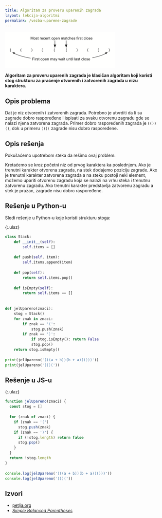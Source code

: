 ```yaml
---
title: Algoritam za proveru uparenih zagrada
layout: lekcija-algoritmi
permalink: /vezba-uparene-zagrade
---
```


![](/images/koncepti/algoritmi/simpleparcheck.png)

**Algoritam za proveru uparenih zagrada je klasičan algoritam koji koristi stog strukturu za praćenje otvorenih i zatvorenih zagrada u nizu karaktera.**

## Opis problema

Dat je niz otvorenih i zatvorenih zagrada. Potrebno je utvrditi da li su zagrade dobro raspoređene i ispisati za svaku otvorenu zagradu gde se nalazi njena zatvorena zagrada. Primer dobro raspoređenih zagrada je `(())()`, dok u primeru `())(` zagrade nisu dobro raspoređene.

## Opis rešenja

Pokušaćemo upotrebom steka da rešimo ovaj problem. 

Kretaćemo se kroz početni niz od prvog karaktera ka poslednjem. Ako je trenutni karakter otvorena zagrada, na stek dodajemo poziciju zagrade. Ako je trenutni karakter zatvorena zagrada a na steku postoji neki element, možemo upariti otvorenu zagradu koja se nalazi na vrhu steka i trenutnu zatvorenu zagradu. Ako trenutni karakter predstavlja zatvorenu zagradu a stek je prazan, zagrade nisu dobro raspoređene.

## Rešenje u Python-u

Sledi rešenje u Python-u koje koristi strukturu stoga:

{:.ulaz}
```python
class Stack:
    def __init__(self):
        self.items = []

    def push(self, item):
        self.items.append(item)

    def pop(self):
        return self.items.pop()

    def isEmpty(self):
        return self.items == []


def jelUpareno(znaci):
    stog = Stack()
    for znak in znaci:
        if znak == '(':
            stog.push(znak)
        if znak == ')':
            if stog.isEmpty(): return False
            stog.pop()
    return stog.isEmpty()

print(jelUpareno('(((a + b))(b + a)(()))'))
print(jelUpareno('())('))
```

## Rešenje u JS-u

{:.ulaz}
```js
function jelUpareno(znaci) {
  const stog = []

  for (znak of znaci) {
    if (znak == '(')
      stog.push(znak)
    if (znak == ')') {
      if (!stog.length) return false
      stog.pop()
    }
  }
  return !stog.length
}

console.log(jelUpareno('(((a + b))(b + a)(()))'))
console.log(jelUpareno('())('))
```

## Izvori

- [petlja.org](https://petlja.org/BubbleBee/r/Lectures/strukture-podataka-1)
- [*Simple Balanced Parentheses*](https://runestone.academy/ns/books/published/pythonds/BasicDS/SimpleBalancedParentheses.html)
